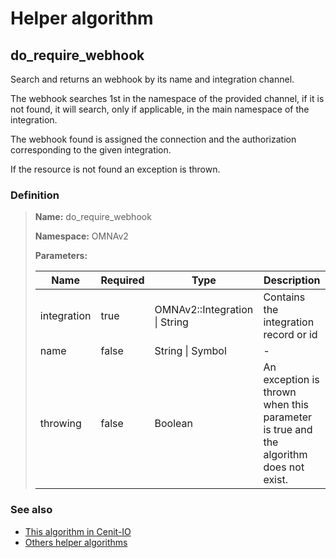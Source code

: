 # Helper algorithm

## do_require_webhook

Search and returns an webhook by its name and integration channel.

The webhook searches 1st in the namespace of the provided channel, if it is not found, it will search, 
only if applicable, in the main namespace of the integration.

The webhook found is assigned the connection and the authorization corresponding to the given integration.

If the resource is not found an exception is thrown.
    
### Definition

> **Name:** do_require_webhook
> 
> **Namespace:** OMNAv2
>
> **Parameters:**
> 
> | Name | Required | Type | Description |
> | ---- | -------- | ---- | ----------- |
> | integration | true | OMNAv2::Integration \| String | Contains the integration record or id |
> | name | false | String \| Symbol | - |
> | throwing | false | Boolean | An exception is thrown when this parameter is true and the algorithm does not exist. |

### See also
* [This algorithm in Cenit-IO](https://cenit.io/algorithm?f[name][40703][o]=is&f[name][40703][v]=do_require_webhook&f[namespace][40840][v]=OMNAv2)
* [Others helper algorithms](overview?id=do_require_webhook)